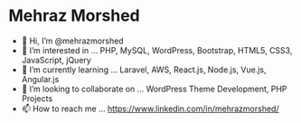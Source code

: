 # Mehraz Morshed
- 👋 Hi, I’m @mehrazmorshed
- 👀 I’m interested in ... PHP, MySQL, WordPress, Bootstrap, HTML5, CSS3, JavaScript, jQuery
- 🌱 I’m currently learning ... Laravel, AWS, React.js, Node.js, Vue.js, Angular.js
- 💞️ I’m looking to collaborate on ... WordPress Theme Development, PHP Projects
- 📫 How to reach me ... https://www.linkedin.com/in/mehrazmorshed/

<!---
mehrazmorshed/mehrazmorshed is a ✨ special ✨ repository because its `README.md` (this file) appears on your GitHub profile.
You can click the Preview link to take a look at your changes.
--->
